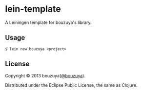 # lein-template

A Leiningen template for bouzuya's library.

## Usage

    $ lein new bouzuya <project>

## License

Copyright © 2013 bouzuya([@bouzuya](http://twitter.com/bouzuya)).

Distributed under the Eclipse Public License, the same as Clojure.

